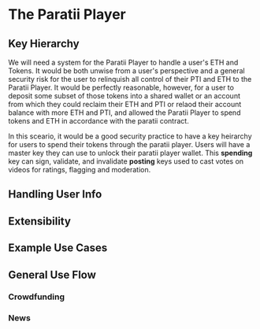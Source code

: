 # The Paratii Player

## Key Hierarchy
We will need a system for the Paratii Player to handle a user's ETH and Tokens. It would be both unwise from a user's perspective and a general security risk for the user to relinquish all control of their PTI and ETH to the Paratii Player. It would be perfectly reasonable, however, for a user to deposit some subset of those tokens into a shared wallet or an account from which they could reclaim their ETH and PTI or relaod their account balance with more ETH and PTI, and allowed the Paratii Player to spend tokens and ETH in accordance with the paratii contract.

In this sceario, it would be a good security practice to have a key heirarchy for users to spend their tokens through the paratii player. Users will have a master key they can use to unlock their paratii player wallet. This **spending** key can sign, validate, and invalidate **posting** keys used to cast votes on videos for ratings, flagging and moderation.

## Handling User Info

## Extensibility

## Example Use Cases

## General Use Flow

### Crowdfunding

### News
